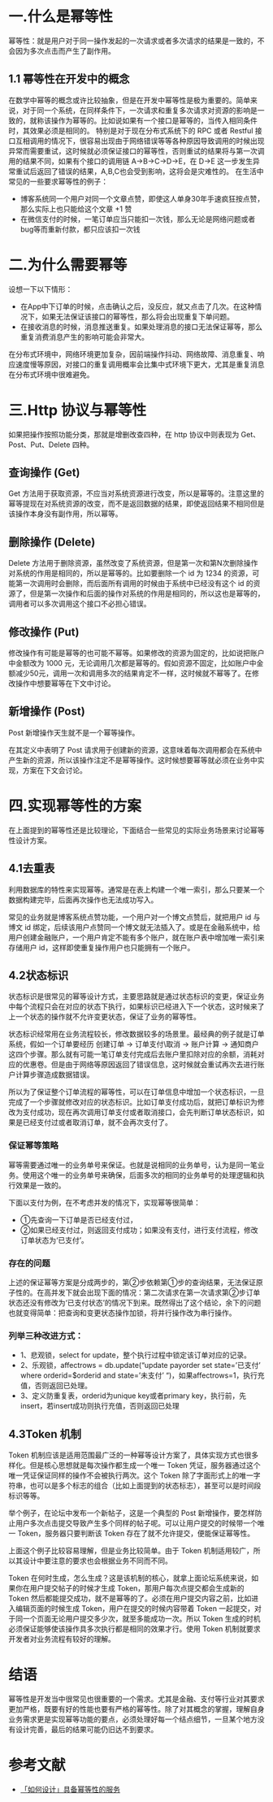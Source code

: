 # 一.什么是幂等性

幂等性：就是用户对于同一操作发起的一次请求或者多次请求的结果是一致的，不会因为多次点击而产生了副作用。


## 1.1 幂等性在开发中的概念
在数学中幂等的概念或许比较抽象，但是在开发中幂等性是极为重要的。简单来说，对于同一个系统，在同样条件下，一次请求和重复多次请求对资源的影响是一致的，就称该操作为幂等的。比如说如果有一个接口是幂等的，当传入相同条件时，其效果必须是相同的。
特别是对于现在分布式系统下的 RPC 或者 Restful 接口互相调用的情况下，很容易出现由于网络错误等等各种原因导致调用的时候出现异常而需要重试，这时候就必须保证接口的幂等性，否则重试的结果将与第一次调用的结果不同，如果有个接口的调用链 A->B->C->D->E，在 D->E 这一步发生异常重试后返回了错误的结果，A,B,C也会受到影响，这将会是灾难性的。
在生活中常见的一些要求幂等性的例子：

* 博客系统同一个用户对同一个文章点赞，即使这人单身30年手速疯狂按点赞，那么实际上也只能给这个文章 +1 赞
* 在微信支付的时候，一笔订单应当只能扣一次钱，那么无论是网络问题或者bug等而重新付款，都只应该扣一次钱

# 二.为什么需要幂等

设想一下以下情形：
* 在App中下订单的时候，点击确认之后，没反应，就又点击了几次。在这种情况下，如果无法保证该接口的幂等性，那么将会出现重复下单问题。
* 在接收消息的时候，消息推送重复。如果处理消息的接口无法保证幂等，那么重复消费消息产生的影响可能会非常大。

在分布式环境中，网络环境更加复杂，因前端操作抖动、网络故障、消息重复、响应速度慢等原因，对接口的重复调用概率会比集中式环境下更大，尤其是重复消息在分布式环境中很难避免。


# 三.Http 协议与幂等性
如果把操作按照功能分类，那就是增删改查四种，在 http 协议中则表现为 Get、Post、Put、Delete 四种。
## 查询操作 (Get)
Get 方法用于获取资源，不应当对系统资源进行改变，所以是幂等的。注意这里的幂等提现在对系统资源的改变，而不是返回数据的结果，即使返回结果不相同但是该操作本身没有副作用，所以幂等。
## 删除操作 (Delete)
Delete 方法用于删除资源，虽然改变了系统资源，但是第一次和第N次删除操作对系统的作用是相同的，所以是幂等的。比如要删除一个 id 为 1234 的资源，可能第一次调用时会删除，而后面所有调用的时候由于系统中已经没有这个 id 的资源了，但是第一次操作和后面的操作对系统的作用是相同的，所以这也是幂等的，调用者可以多次调用这个接口不必担心错误。
## 修改操作 (Put)
修改操作有可能是幂等的也可能不幂等。如果修改的资源为固定的，比如说把账户中金额改为 1000 元，无论调用几次都是幂等的。假如资源不固定，比如账户中金额减少50元，调用一次和调用多次的结果肯定不一样，这时候就不幂等了。在修改操作中想要幂等在下文中讨论。
## 新增操作 (Post)
Post 新增操作天生就不是一个幂等操作。

在其定义中表明了 Post 请求用于创建新的资源，这意味着每次调用都会在系统中产生新的资源，所以该操作注定不是幂等操作。这时候想要幂等就必须在业务中实现，方案在下文会讨论。


# 四.实现幂等性的方案
在上面提到的幂等性还是比较理论，下面结合一些常见的实际业务场景来讨论幂等性设计方案。
## 4.1去重表
利用数据库的特性来实现幂等。通常是在表上构建一个唯一索引，那么只要某一个数据构建完毕，后面再次操作也无法成功写入。

常见的业务就是博客系统点赞功能，一个用户对一个博文点赞后，就把用户 id 与 博文 id 绑定，后续该用户点赞同一个博文就无法插入了。或是在金融系统中，给用户创建金融账户，一个用户肯定不能有多个账户，就在账户表中增加唯一索引来存储用户 id，这样即使重复操作用户也只能拥有一个账户。
## 4.2状态标识
状态标识是很常见的幂等设计方式，主要思路就是通过状态标识的变更，保证业务中每个流程只会在对应的状态下执行，如果标识已经进入下一个状态，这时候来了上一个状态的操作就不允许变更状态，保证了业务的幂等性。

状态标识经常用在业务流程较长，修改数据较多的场景里。最经典的例子就是订单系统，假如一个订单要经历 创建订单 ->  订单支付\取消 -> 账户计算 -> 通知商户 这四个步骤。那么就有可能一笔订单支付完成后去账户里扣除对应的余额，消耗对应的优惠卷。但是由于网络等原因返回了错误信息，这时候就会重试再次去进行账户计算步骤造成数据错误。

所以为了保证整个订单流程的幂等性，可以在订单信息中增加一个状态标识，一旦完成了一个步骤就修改对应的状态标识。比如订单支付成功后，就把订单标识为修改为支付成功，现在再次调用订单支付或者取消接口，会先判断订单状态标识，如果是已经支付过或者取消订单，就不会再次支付了。

### 保证幂等策略

幂等需要通过唯一的业务单号来保证。也就是说相同的业务单号，认为是同一笔业务。使用这个唯一的业务单号来确保，后面多次的相同的业务单号的处理逻辑和执行效果是一致的。

下面以支付为例，在不考虑并发的情况下，实现幂等很简单：

* ①先查询一下订单是否已经支付过，
* ②如果已经支付过，则返回支付成功；如果没有支付，进行支付流程，修改订单状态为‘已支付’。


### 存在的问题

上述的保证幂等方案是分成两步的，第②步依赖第①步的查询结果，无法保证原子性的。在高并发下就会出现下面的情况：第二次请求在第一次请求第②步订单状态还没有修改为‘已支付状态’的情况下到来。既然得出了这个结论，余下的问题也就变得简单：把查询和变更状态操作加锁，将并行操作改为串行操作。

### 列举三种改进方式：

* 1、悲观锁，select for update，整个执行过程中锁定该订单对应的记录。
* 2、乐观锁，affectrows = db.update(“update payorder set state=’已支付’ where orderid=$orderid and state=’未支付’ “)，如果affectrows=1，执行充值，否则返回已处理。
* 3、定义防重复表，orderid为unique key或者primary key，执行前，先insert，若insert成功则执行充值，否则返回已处理


## 4.3Token 机制
Token 机制应该是适用范围最广泛的一种幂等设计方案了，具体实现方式也很多样化。但是核心思想就是每次操作都生成一个唯一 Token 凭证，服务器通过这个唯一凭证保证同样的操作不会被执行两次。这个 Token 除了字面形式上的唯一字符串，也可以是多个标志的组合（比如上面提到的状态标志），甚至可以是时间段标识等等。

举个例子，在论坛中发布一个新帖子，这是一个典型的 Post 新增操作，要怎样防止用户多次点击提交导致产生多个同样的帖子呢。可以让用户提交的时候带一个唯一 Token，服务器只要判断该 Token 存在了就不允许提交，便能保证幂等性。

上面这个例子比较容易理解，但是业务比较简单。由于 Token 机制适用较广，所以其设计中要注意的要求也会根据业务不同而不同。

Token 在何时生成，怎么生成？这是该机制的核心，就拿上面论坛系统来说，如果你在用户提交帖子的时候才生成 Token，那用户每次点提交都会生成新的 Token 然后都能提交成功，就不是幂等的了。必须在用户提交内容之前，比如进入编辑页面的时候生成 Token，用户在提交的时候内容带着 Token 一起提交，对于同一个页面无论用户提交多少次，就至多能成功一次。所以 Token 生成的时机必须保证能够使该操作具多次执行都是相同的效果才行。使用 Token 机制就要求开发者对业务流程有较好的理解。

# 结语
幂等性是开发当中很常见也很重要的一个需求。尤其是金融、支付等行业对其要求更加严格，既要有好的性能也要有严格的幂等性。除了对其概念的掌握，理解自身业务需求更是实现幂等功能的要点，必须处理好每一个结点细节，一旦某个地方没有设计完善，最后的结果可能仍旧达不到要求。

# 参考文献
- [「如何设计」具备幂等性的服务](https://juejin.im/post/5cf5400b51882520724c831c)

